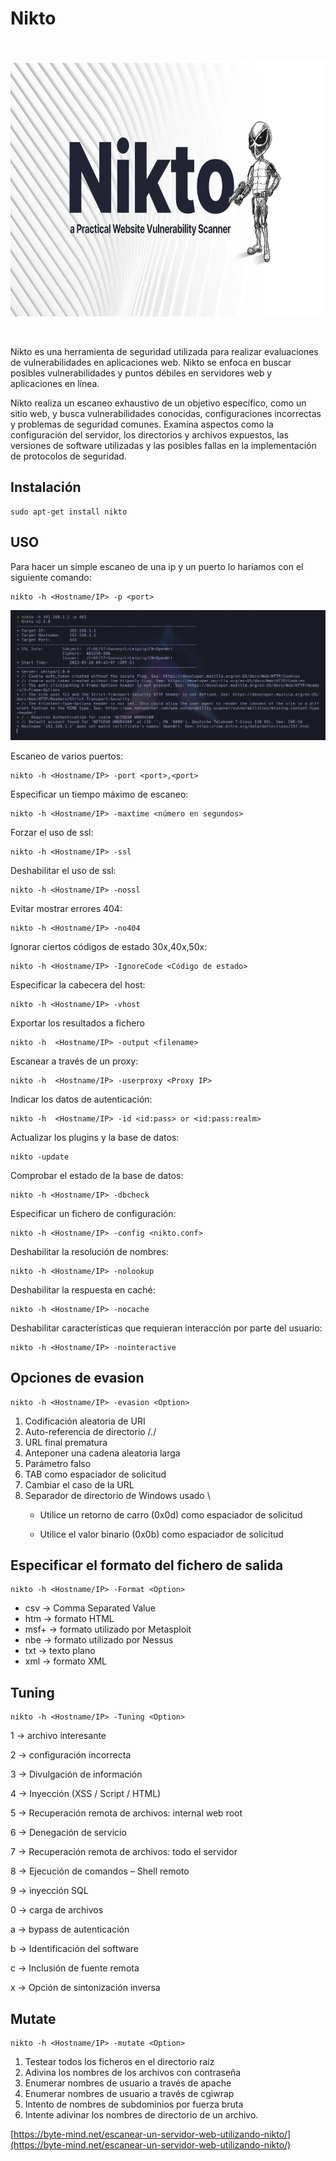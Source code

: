 # Nikto

<br>

<p align="center">
<img src="./Img/logo.png" width="680px" height="410px">
</p>

<br>

Nikto es una herramienta de seguridad utilizada para realizar evaluaciones de vulnerabilidades en aplicaciones web. Nikto se enfoca en buscar posibles vulnerabilidades y puntos débiles en servidores web y aplicaciones en línea.

Nikto realiza un escaneo exhaustivo de un objetivo específico, como un sitio web, y busca vulnerabilidades conocidas, configuraciones incorrectas y problemas de seguridad comunes. Examina aspectos como la configuración del servidor, los directorios y archivos expuestos, las versiones de software utilizadas y las posibles fallas en la implementación de protocolos de seguridad.

## Instalación

```
sudo apt-get install nikto
```

## USO

Para hacer un simple escaneo de una ip y un puerto lo haríamos con el siguiente comando:

```
nikto -h <Hostname/IP> -p <port>
```

<p align="center">
<img src="./Img/ejemplo1.png">
</p>

Escaneo de varios puertos:

```
nikto -h <Hostname/IP> -port <port>,<port>
```

Especificar un tiempo máximo de escaneo:

```
nikto -h <Hostname/IP> -maxtime <número en segundos>
```

Forzar el uso de ssl:

```
nikto -h <Hostname/IP> -ssl
```

Deshabilitar el uso de ssl:

```
nikto -h <Hostname/IP> -nossl
```

Evitar mostrar errores 404:

```
nikto -h <Hostname/IP> -no404
```

Ignorar ciertos códigos de estado 30x,40x,50x:

```
nikto -h <Hostname/IP> -IgnoreCode <Código de estado>
```

Especificar la cabecera del host:

```
nikto -h <Hostname/IP> -vhost
```

Exportar los resultados a fichero

```
nikto -h  <Hostname/IP> -output <filename>
```

Escanear a través de un proxy:

```
nikto -h  <Hostname/IP> -userproxy <Proxy IP>
```

Indicar los datos de autenticación:

```
nikto -h  <Hostname/IP> -id <id:pass> or <id:pass:realm>
```

Actualizar los plugins y la base de datos:

```
nikto -update
```

Comprobar el estado de la base de datos:

```
nikto -h <Hostname/IP> -dbcheck
```

Especificar un fichero de configuración:

```
nikto -h <Hostname/IP> -config <nikto.conf>
```

Deshabilitar la resolución de nombres:

```
nikto -h <Hostname/IP> -nolookup
```

Deshabilitar la respuesta en caché:

```
nikto -h <Hostname/IP> -nocache
```

Deshabilitar características que requieran interacción por parte del usuario:

```
nikto -h <Hostname/IP> -nointeractive
```

## Opciones de evasion

```
nikto -h <Hostname/IP> -evasion <Option>
```

1. Codificación aleatoria de URI
2. Auto-referencia de directorio /./
3. URL final prematura
4. Anteponer una cadena aleatoria larga
5. Parámetro falso
6. TAB como espaciador de solicitud
7. Cambiar el caso de la URL
8. Separador de directorio de Windows usado \
     * Utilice un retorno de carro (0x0d) como espaciador de solicitud

     * Utilice el valor binario (0x0b) como espaciador de solicitud

## Especificar el formato del fichero de salida

```
nikto -h <Hostname/IP> -Format <Option>
```

* csv -> Comma Separated Value
* htm -> formato HTML
* msf+ -> formato utilizado por Metasploit
* nbe -> formato utilizado por Nessus
* txt -> texto plano
* xml -> formato XML

## Tuning

```
nikto -h <Hostname/IP> -Tuning <Option>
```

1 -> archivo interesante

2 -> configuración incorrecta

3 -> Divulgación de información

4 -> Inyección (XSS / Script / HTML)

5 -> Recuperación remota de archivos: internal web root

6 -> Denegación de servicio

7 -> Recuperación remota de archivos: todo el servidor

8 -> Ejecución de comandos – Shell remoto

9 -> inyección SQL

0 -> carga de archivos

a -> bypass de autenticación

b -> Identificación del software

c -> Inclusión de fuente remota

x -> Opción de sintonización inversa

## Mutate

```
nikto -h <Hostname/IP> -mutate <Option>
```

1. Testear todos los ficheros en el directorio raíz
2. Adivina los nombres de los archivos con contraseña
3. Enumerar nombres de usuario a través de apache
4. Enumerar nombres de usuario a través de cgiwrap
5. Intento de nombres de subdominios por fuerza bruta
6. Intente adivinar los nombres de directorio de un archivo.

[https://byte-mind.net/escanear-un-servidor-web-utilizando-nikto/](https://byte-mind.net/escanear-un-servidor-web-utilizando-nikto/)